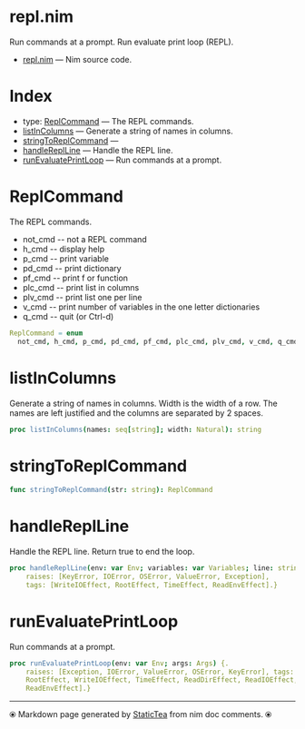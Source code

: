 # repl.nim

Run commands at a prompt. Run evaluate print loop (REPL).

* [repl.nim](../src/repl.nim) &mdash; Nim source code.
# Index

* type: [ReplCommand](#replcommand) &mdash; The REPL commands.
* [listInColumns](#listincolumns) &mdash; Generate a string of names in columns.
* [stringToReplCommand](#stringtoreplcommand) &mdash; 
* [handleReplLine](#handlereplline) &mdash; Handle the REPL line.
* [runEvaluatePrintLoop](#runevaluateprintloop) &mdash; Run commands at a prompt.

# ReplCommand

The REPL commands.
* not_cmd -- not a REPL command
* h_cmd -- display help
* p_cmd -- print variable
* pd_cmd -- print dictionary
* pf_cmd -- print f or function
* plc_cmd -- print list in columns
* plv_cmd -- print list one per line
* v_cmd -- print number of variables in the one letter dictionaries
* q_cmd -- quit (or Ctrl-d)

~~~nim
ReplCommand = enum
  not_cmd, h_cmd, p_cmd, pd_cmd, pf_cmd, plc_cmd, plv_cmd, v_cmd, q_cmd
~~~

# listInColumns

Generate a string of names in columns.  Width is the width of a row. The names are left justified and the columns are separated by 2 spaces.

~~~nim
proc listInColumns(names: seq[string]; width: Natural): string
~~~

# stringToReplCommand



~~~nim
func stringToReplCommand(str: string): ReplCommand
~~~

# handleReplLine

Handle the REPL line. Return true to end the loop.

~~~nim
proc handleReplLine(env: var Env; variables: var Variables; line: string): bool {.
    raises: [KeyError, IOError, OSError, ValueError, Exception],
    tags: [WriteIOEffect, RootEffect, TimeEffect, ReadEnvEffect].}
~~~

# runEvaluatePrintLoop

Run commands at a prompt.

~~~nim
proc runEvaluatePrintLoop(env: var Env; args: Args) {.
    raises: [Exception, IOError, ValueError, OSError, KeyError], tags: [
    RootEffect, WriteIOEffect, TimeEffect, ReadDirEffect, ReadIOEffect,
    ReadEnvEffect].}
~~~


---
⦿ Markdown page generated by [StaticTea](https://github.com/flenniken/statictea/) from nim doc comments. ⦿
